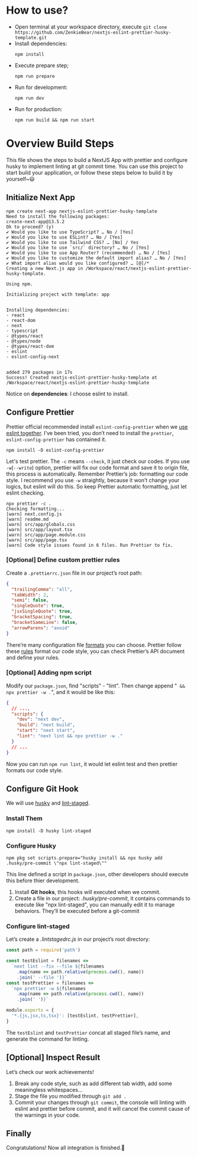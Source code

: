 # How to use?

- Open terminal at your workspace directory, execute `git clone https://github.com/ZenkieBear/nextjs-eslint-prettier-husky-template.git`
- Install dependencies:
  ```shell
  npm install
  ```
- Execute prepare step;
  ```shell
  npm run prepare
  ```
- Run for development:
  ```shell
  npm run dev
  ```
- Run for production:
  ```shell
  npm run build && npm run start
  ```

# Overview Build Steps

This file shows the steps to build a NextJS App with prettier and configure husky to implement linting at git commit time.
You can use this project to start build your application, or follow these steps below to build it by yourself~😃

## Initialize Next App

```shell
npm create next-app nextjs-eslint-prettier-husky-template
Need to install the following packages:
create-next-app@13.5.2
Ok to proceed? (y)
✔ Would you like to use TypeScript? … No / [Yes]
✔ Would you like to use ESLint? … No / [Yes]
✔ Would you like to use Tailwind CSS? … [No] / Yes
✔ Would you like to use `src/` directory? … No / [Yes]
✔ Would you like to use App Router? (recommended) … No / [Yes]
✔ Would you like to customize the default import alias? … No / [Yes]
✔ What import alias would you like configured? … [@]/*
Creating a new Next.js app in /Workspace/react/nextjs-eslint-prettier-husky-template.

Using npm.

Initializing project with template: app


Installing dependencies:
- react
- react-dom
- next
- typescript
- @types/react
- @types/node
- @types/react-dom
- eslint
- eslint-config-next


added 279 packages in 17s
Success! Created nextjs-eslint-prettier-husky-template at /Workspace/react/nextjs-eslint-prettier-husky-template
```

Notice on **dependencies**: I choose eslint to install.

## Configure Prettier

Prettier official recommended install `eslint-config-prettier` when we [use eslint together](https://prettier.io/docs/en/install#eslint-and-other-linters).
I’ve been tried, you don’t need to install the `prettier`, `eslint-config-prettier` has contained it.

```shell
npm install -D eslint-config-prettier
```

Let's test prettier.
The `-c` means `--check`, it just check our codes. If you use `-w`(`--write`) option, prettier will fix our code format and save it to origin file, this process is automatically.
Remember Prettier’s job: formatting our code style. I recommend you use `-w` straightly, because it won’t change your logics, but eslint will do this.
So keep Prettier automatic formatting, just let eslint checking.

```shell
npx prettier -c .
Checking formatting...
[warn] next.config.js
[warn] readme.md
[warn] src/app/globals.css
[warn] src/app/layout.tsx
[warn] src/app/page.module.css
[warn] src/app/page.tsx
[warn] Code style issues found in 6 files. Run Prettier to fix.
```

### [Optional] Define custom prettier rules

Create a `.prettierrc.json` file in our project’s root path:

```json
{
  "trailingComma": "all",
  "tabWidth": 2,
  "semi": false,
  "singleQuote": true,
  "jsxSingleQuote": true,
  "bracketSpacing": true,
  "bracketSameLine": false,
  "arrowParens": "avoid"
}
```

There’re many configuration file [formats](https://prettier.io/docs/en/configuration) you can choose. Prettier follow these [rules](https://prettier.io/docs/en/options) format our code style, you can check Prettier’s API document and define your rules.

### [Optional] Adding npm script

Modify our `package.json`, find "scripts" - "lint". Then change append "` && npx prettier -w .`", and it would be like this:

```json
{
  // ...,
  "scripts": {
    "dev": "next dev",
    "build": "next build",
    "start": "next start",
    "lint": "next lint && npx prettier -w ."
  }
  // ...
}
```

Now you can run `npm run lint`, it would let eslint test and then prettier formats our code style.

## Configure Git Hook

We will use [husky](https://typicode.github.io/husky) and [lint-staged](https://github.com/okonet/lint-staged).

### Install Them

```shell
npm install -D husky lint-staged
```

### Configure Husky

```shell
npm pkg set scripts.prepare="husky install && npx husky add .husky/pre-commit \"npx lint-staged\""
```

This line defined a script in `package.json`, other developers should execute this before thier development.

1. Install **Git hooks**, this hooks will executed when we commit.
2. Create a file in our project: _.husky/pre-commit_, it contains commands to execute like "npx lint-staged", you can manually edit it to manage behaviors. They’ll be executed before a git-commit

### Configure lint-staged

Let’s create a _.lintstagedrc.js_ in our project’s root directory:

```js
const path = require('path')

const testEslint = filenames =>
  `next lint --fix --file ${filenames
    .map(name => path.relative(process.cwd(), name))
    .join(' --file ')}`
const testPrettier = filenames =>
  `npx prettier -w ${filenames
    .map(name => path.relative(process.cwd(), name))
    .join(' ')}`

module.exports = {
  '*.{js,jsx,ts,tsx}': [testEslint, testPrettier],
}
```

The `testEslint` and `testPrettier` concat all staged file’s name, and generate the command for linting.

## [Optional] Inspect Result

Let’s check our work achievements!

1. Break any code style, such as add different tab width, add some meaningless whitespaces...
2. Stage the file you modified through `git add .`
3. Commit your changes through `git commit`, the console will linting with eslint and prettier before commit, and it will cancel the commit cause of the warnings in your code.

## Finally

Congratulations! Now all integration is finished.👏
